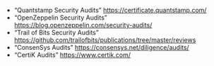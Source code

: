 - “Quantstamp Security Audits” https://certificate.quantstamp.com/
- “OpenZeppelin Security Audits” https://blog.openzeppelin.com/security-audits/
- “Trail of Bits Security Audits” https://github.com/trailofbits/publications/tree/master/reviews
- “ConsenSys Audits” https://consensys.net/diligence/audits/
- “CertiK Audits” https://www.certik.com/



